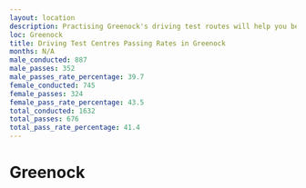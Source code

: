 ```yaml
---
layout: location
description: Practising Greenock's driving test routes will help you become more confident in your gear-changing abilities.
loc: Greenock
title: Driving Test Centres Passing Rates in Greenock
months: N/A
male_conducted: 887
male_passes: 352
male_passes_rate_percentage: 39.7
female_conducted: 745
female_passes: 324
female_pass_rate_percentage: 43.5
total_conducted: 1632
total_passes: 676
total_pass_rate_percentage: 41.4
---
```


# Greenock
